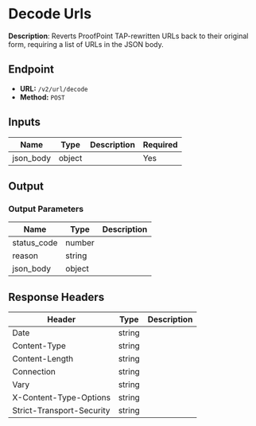# Decode Urls

**Description**: Reverts ProofPoint TAP-rewritten URLs back to their original form, requiring a list of URLs in the JSON body.

## Endpoint

- **URL:** `/v2/url/decode`
- **Method:** `POST`
## Inputs

| Name | Type | Description | Required |
|------|------|-------------|----------|
| json_body | object |  | Yes |
## Output

### Output Parameters

| Name | Type | Description |
|------|------|-------------|
| status_code | number |  |
| reason | string |  |
| json_body | object |  |
## Response Headers

| Header | Type | Description |
|--------|------|-------------|
| Date | string |  |
| Content-Type | string |  |
| Content-Length | string |  |
| Connection | string |  |
| Vary | string |  |
| X-Content-Type-Options | string |  |
| Strict-Transport-Security | string |  |